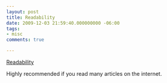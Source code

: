 ```yaml
---
layout: post
title: Readability
date: 2009-12-03 21:59:40.000000000 -06:00
tags:
- misc
comments: true

---
```

<p><a href="http://lab.arc90.com/experiments/readability/">Readability</a>
<div class="link_description">
<p>Highly recommended if you read many articles on the internet.</p>
</div>
